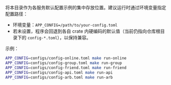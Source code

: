 将本目录作为各服务默认配置示例的集中存放位置。建议运行时通过环境变量指定配置路径：

- 环境变量：`APP_CONFIG=/path/to/your-config.toml`
- 若未设置，程序会回退到各自 crate 内硬编码的默认值（当前仍指向仓库根目录下的 `config-*.toml`），以保持兼容。

示例：

```bash
APP_CONFIG=configs/config-online.toml make run-online
APP_CONFIG=configs/config-group.toml make run-group
APP_CONFIG=configs/config-friend.toml make run-friend
APP_CONFIG=configs/config-api.toml make run-api
APP_CONFIG=configs/config-arb.toml make run-arb
```


